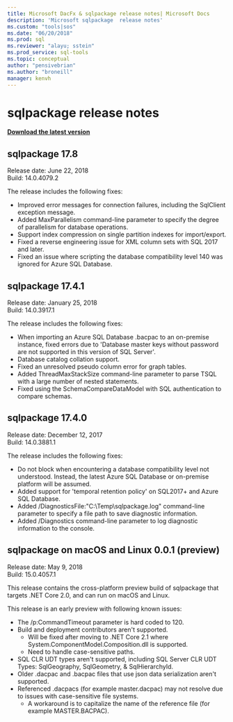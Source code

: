 ```yaml
---
title: Microsoft DacFx & sqlpackage release notes| Microsoft Docs
description: 'Microsoft sqlpackage  release notes'
ms.custom: "tools|sos"
ms.date: "06/20/2018"
ms.prod: sql
ms.reviewer: "alayu; sstein"
ms.prod_service: sql-tools
ms.topic: conceptual
author: "pensivebrian"
ms.author: "broneill"
manager: kenvh
---
```

# sqlpackage release notes

**[Download the latest version](sqlpackage-download.md)**

## sqlpackage 17.8

Release date: June 22, 2018  
Build: 14.0.4079.2  

The release includes the following fixes:

- Improved error messages for connection failures, including the SqlClient exception message.
- Added MaxParallelism command-line  parameter to specify the degree of parallelism for database operations.
- Support index compression on single partition indexes for import/export.
- Fixed a reverse engineering issue for XML column sets with SQL 2017 and later.
- Fixed an issue where scripting the database compatibility level 140 was ignored for Azure SQL Database.

## sqlpackage 17.4.1

Release date: January 25, 2018  
Build: 14.0.3917.1

The release includes the following fixes:

- When importing an Azure SQL Database .bacpac to an on-premise instance, fixed errors due to 'Database master keys without password are not supported in this version of SQL Server'.
- Database catalog collation support.
- Fixed an unresolved pseudo column error for graph tables.
- Added ThreadMaxStackSize command-line parameter to parse TSQL with a large number of nested statements.
- Fixed using the SchemaCompareDataModel with SQL authentication to compare schemas.

## sqlpackage 17.4.0

Release date: December 12, 2017  
Build: 14.0.3881.1

The release includes the following fixes:

- Do not block when encountering a database compatibility level not understood. Instead, the latest Azure SQL Database or on-premise platform will be assumed.
- Added support for 'temporal retention policy' on SQL2017+ and Azure SQL Database.
- Added /DiagnosticsFile:"C:\Temp\sqlpackage.log" command-line parameter to specify a file path to save diagnostic information.
- Added /Diagnostics command-line parameter to log diagnostic information to the console.

## sqlpackage on macOS and Linux 0.0.1 (preview)

Release date: May 9, 2018  
Build: 15.0.4057.1

This release contains the cross-platform preview build of sqlpackage that targets .NET Core 2.0, and can run on macOS and Linux. 

This release is an early preview with following known issues:

- The /p:CommandTimeout parameter is hard coded to 120.
- Build and deployment contributors aren't supported.
  - Will be fixed after moving to .NET Core 2.1 where System.ComponentModel.Composition.dll is supported.
  - Need to handle case-sensitive paths.
- SQL CLR UDT types aren't supported, including SQL Server CLR UDT Types: SqlGeography, SqlGeometry, & SqlHierarchyId.
- Older .dacpac and .bacpac files that use json data serialization aren't supported.
- Referenced .dacpacs (for example master.dacpac) may not resolve due to issues with case-sensitive file systems.
  - A workaround is to capitalize the name of the reference file (for example MASTER.BACPAC).
